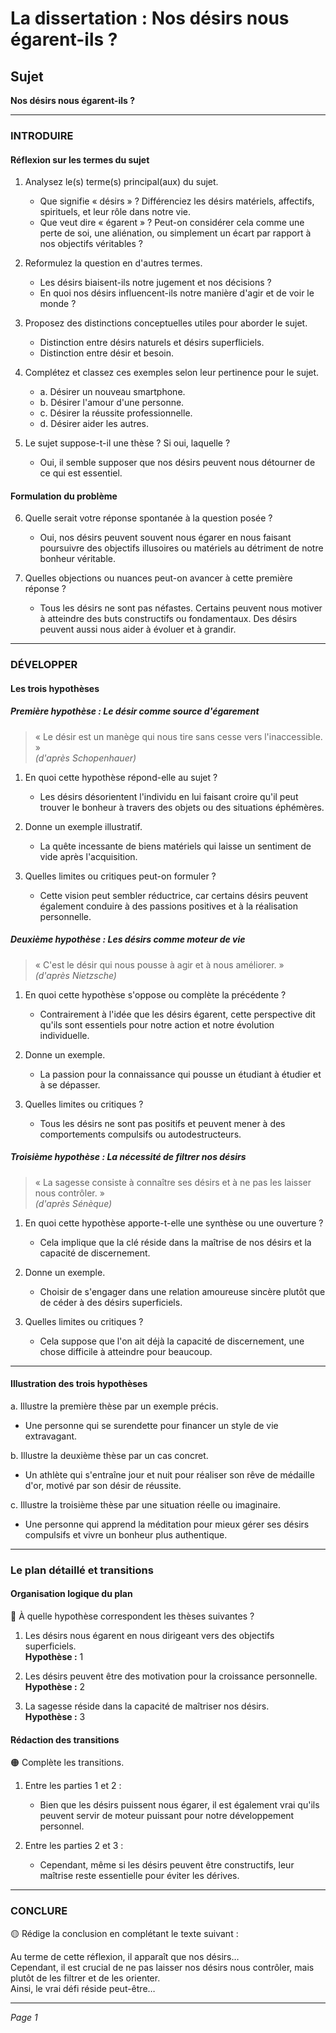 # La dissertation : Nos désirs nous égarent-ils ?

## Sujet
**Nos désirs nous égarent-ils ?**

---

### INTRODUIRE

#### Réflexion sur les termes du sujet

1. Analysez le(s) terme(s) principal(aux) du sujet.
   - Que signifie « désirs » ? Différenciez les désirs matériels, affectifs, spirituels, et leur rôle dans notre vie.
   - Que veut dire « égarent » ? Peut-on considérer cela comme une perte de soi, une aliénation, ou simplement un écart par rapport à nos objectifs véritables ?
  
2. Reformulez la question en d'autres termes.
   - Les désirs biaisent-ils notre jugement et nos décisions ?
   - En quoi nos désirs influencent-ils notre manière d'agir et de voir le monde ?

3. Proposez des distinctions conceptuelles utiles pour aborder le sujet.
   - Distinction entre désirs naturels et désirs superfliciels.
   - Distinction entre désir et besoin.

4. Complétez et classez ces exemples selon leur pertinence pour le sujet.
   - a. Désirer un nouveau smartphone.  
   - b. Désirer l'amour d'une personne.  
   - c. Désirer la réussite professionnelle.  
   - d. Désirer aider les autres.

5. Le sujet suppose-t-il une thèse ? Si oui, laquelle ?
   - Oui, il semble supposer que nos désirs peuvent nous détourner de ce qui est essentiel.

#### Formulation du problème

6. Quelle serait votre réponse spontanée à la question posée ?
   - Oui, nos désirs peuvent souvent nous égarer en nous faisant poursuivre des objectifs illusoires ou matériels au détriment de notre bonheur véritable.

7. Quelles objections ou nuances peut-on avancer à cette première réponse ?
   - Tous les désirs ne sont pas néfastes. Certains peuvent nous motiver à atteindre des buts constructifs ou fondamentaux. Des désirs peuvent aussi nous aider à évoluer et à grandir.

---

### DÉVELOPPER

#### Les trois hypothèses

##### Première hypothèse : Le désir comme source d'égarement

> « Le désir est un manège qui nous tire sans cesse vers l'inaccessible. »  
> *(d'après Schopenhauer)*

1. En quoi cette hypothèse répond-elle au sujet ?
   - Les désirs désorientent l'individu en lui faisant croire qu'il peut trouver le bonheur à travers des objets ou des situations éphémères.
  
2. Donne un exemple illustratif.
   - La quête incessante de biens matériels qui laisse un sentiment de vide après l'acquisition.

3. Quelles limites ou critiques peut-on formuler ?
   - Cette vision peut sembler réductrice, car certains désirs peuvent également conduire à des passions positives et à la réalisation personnelle.

##### Deuxième hypothèse : Les désirs comme moteur de vie

> « C'est le désir qui nous pousse à agir et à nous améliorer. »  
> *(d'après Nietzsche)*

1. En quoi cette hypothèse s'oppose ou complète la précédente ?
   - Contrairement à l'idée que les désirs égarent, cette perspective dit qu'ils sont essentiels pour notre action et notre évolution individuelle.

2. Donne un exemple.
   - La passion pour la connaissance qui pousse un étudiant à étudier et à se dépasser.

3. Quelles limites ou critiques ?
   - Tous les désirs ne sont pas positifs et peuvent mener à des comportements compulsifs ou autodestructeurs.

##### Troisième hypothèse : La nécessité de filtrer nos désirs

> « La sagesse consiste à connaître ses désirs et à ne pas les laisser nous contrôler. »  
> *(d'après Sénèque)*

1. En quoi cette hypothèse apporte-t-elle une synthèse ou une ouverture ?
   - Cela implique que la clé réside dans la maîtrise de nos désirs et la capacité de discernement.

2. Donne un exemple.
   - Choisir de s'engager dans une relation amoureuse sincère plutôt que de céder à des désirs superficiels.

3. Quelles limites ou critiques ?
   - Cela suppose que l'on ait déjà la capacité de discernement, une chose difficile à atteindre pour beaucoup.

---

#### Illustration des trois hypothèses

a. Illustre la première thèse par un exemple précis.
   - Une personne qui se surendette pour financer un style de vie extravagant.

b. Illustre la deuxième thèse par un cas concret.
   - Un athlète qui s'entraîne jour et nuit pour réaliser son rêve de médaille d'or, motivé par son désir de réussite.

c. Illustre la troisième thèse par une situation réelle ou imaginaire.
   - Une personne qui apprend la méditation pour mieux gérer ses désirs compulsifs et vivre un bonheur plus authentique.

---

### Le plan détaillé et transitions

#### Organisation logique du plan

🔴 À quelle hypothèse correspondent les thèses suivantes ?

1. Les désirs nous égarent en nous dirigeant vers des objectifs superficiels.  
   **Hypothèse :** 1

2. Les désirs peuvent être des motivation pour la croissance personnelle.  
   **Hypothèse :** 2

3. La sagesse réside dans la capacité de maîtriser nos désirs.  
   **Hypothèse :** 3

#### Rédaction des transitions

🟠 Complète les transitions.

1. Entre les parties 1 et 2 :  
   - Bien que les désirs puissent nous égarer, il est également vrai qu'ils peuvent servir de moteur puissant pour notre développement personnel.

2. Entre les parties 2 et 3 :  
   - Cependant, même si les désirs peuvent être constructifs, leur maîtrise reste essentielle pour éviter les dérives.

---

### CONCLURE

🟡 Rédige la conclusion en complétant le texte suivant :

Au terme de cette réflexion, il apparaît que nos désirs…  
Cependant, il est crucial de ne pas laisser nos désirs nous contrôler, mais plutôt de les filtrer et de les orienter.  
Ainsi, le vrai défi réside peut-être…  

--- 

*Page 1*